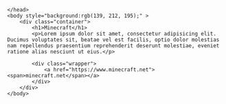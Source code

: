 <!DOCTYPE html>

<style>
    .container{
        width: 500px; /*ortalanacak div genişliği*/
        margin:0 auto; /*alt-üst(0) sağ-sol(auto) boşluk olacak*/
    }
    body {
        font-family: 'Minecraft';
        font-weight:500;
        font-style: normal;
    }
</style>

<html lang="tr">
    <head>
        <script src="https://kit.fontawesome.com/26a2eb1317.js" crossorigin="anonymous"></script>
        <title>minecraft</title>
        <link rel="icon" href="images/favicon.ico" type="image/x-icon">
        <link href="css/stylesheet.css" rel="stylesheet"/>
        <link href="css/sliced_btn.css" rel="stylesheet"/>
        
    </head>
    <body style="background:rgb(139, 212, 195);" >
        <div class="container">
            <h1>Minecraft</h1>
            <p>Lorem ipsum dolor sit amet, consectetur adipisicing elit. Ducimus voluptates sit, beatae vel est facilis, optio dolor molestias nam repellendus praesentium reprehenderit deserunt molestiae, eveniet ratione alias nesciunt ut eius.</p>
            
            <div class="wrapper">
                <a href="https://www.minecraft.net"><span>minecraft.net</span></a>
            </div>
        </div>  
    </body>
    
</html>